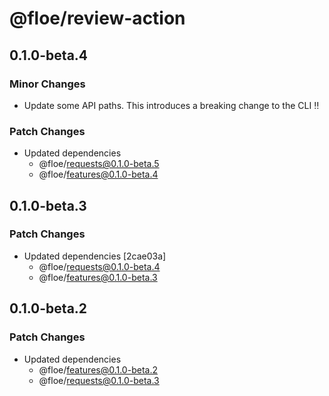 # @floe/review-action

## 0.1.0-beta.4

### Minor Changes

- Update some API paths. This introduces a breaking change to the CLI ‼️

### Patch Changes

- Updated dependencies
  - @floe/requests@0.1.0-beta.5
  - @floe/features@0.1.0-beta.4

## 0.1.0-beta.3

### Patch Changes

- Updated dependencies [2cae03a]
  - @floe/requests@0.1.0-beta.4
  - @floe/features@0.1.0-beta.3

## 0.1.0-beta.2

### Patch Changes

- Updated dependencies
  - @floe/features@0.1.0-beta.2
  - @floe/requests@0.1.0-beta.3
